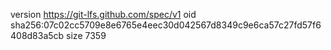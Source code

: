 version https://git-lfs.github.com/spec/v1
oid sha256:07c02cc5709e8e6765e4eec30d042567d8349c9e6ca57c27fd57f6408d83a5cb
size 7359
